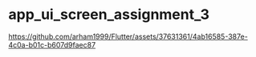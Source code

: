 # app_ui_screen_assignment_3



https://github.com/arham1999/Flutter/assets/37631361/4ab16585-387e-4c0a-b01c-b607d9faec87

